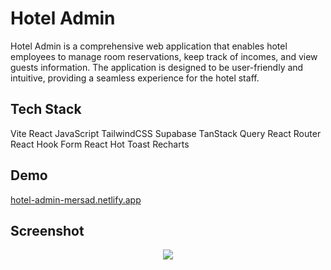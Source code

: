 # Hotel Admin

Hotel Admin is a comprehensive web application that enables hotel employees to manage room reservations, keep track of incomes, and view guests information. The application is designed to be user-friendly and intuitive, providing a seamless experience for the hotel staff.

## Tech Stack

Vite
React
JavaScript
TailwindCSS
Supabase
TanStack Query
React Router
React Hook Form
React Hot Toast
Recharts

## Demo

<a href='https://car-rental-mersad.netlify.app/'>hotel-admin-mersad.netlify.app</a>

## Screenshot

<div align='center'>
<img src='https://github.com/mersadrezazadeh/hotel-admin/assets/141646504/5847cd82-347d-4263-9e1f-e3aab811d3d2'
</div>
